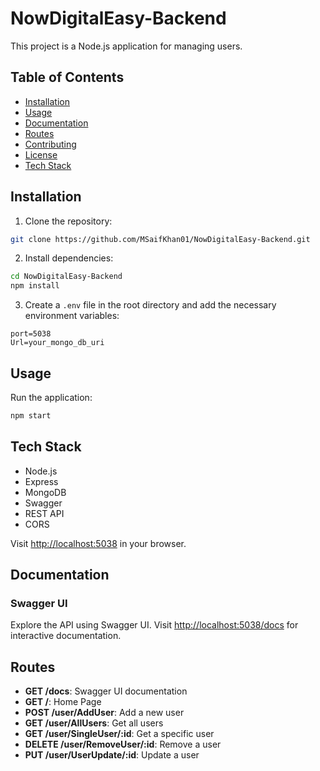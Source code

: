 


# NowDigitalEasy-Backend

This project is a Node.js application for managing users.

## Table of Contents
- [Installation](#installation)
- [Usage](#usage)
- [Documentation](#documentation)
- [Routes](#routes)
- [Contributing](#contributing)
- [License](#license)
- [Tech Stack](#tech-stack)

## Installation

1. Clone the repository:

```bash
git clone https://github.com/MSaifKhan01/NowDigitalEasy-Backend.git
```

2. Install dependencies:

```bash
cd NowDigitalEasy-Backend
npm install
```

3. Create a `.env` file in the root directory and add the necessary environment variables:

```
port=5038
Url=your_mongo_db_uri
```



## Usage

Run the application:

```bash
npm start
```
## Tech Stack

- Node.js
- Express
- MongoDB
- Swagger
- REST API
- CORS



Visit [http://localhost:5038](http://localhost:5038) in your browser.

## Documentation

### Swagger UI

Explore the API using Swagger UI. Visit [http://localhost:5038/docs](http://localhost:5038/docs) for interactive documentation.

## Routes

- **GET /docs**: Swagger UI documentation
- **GET /**: Home Page
- **POST /user/AddUser**: Add a new user
- **GET /user/AllUsers**: Get all users
- **GET /user/SingleUser/:id**: Get a specific user
- **DELETE /user/RemoveUser/:id**: Remove a user
- **PUT /user/UserUpdate/:id**: Update a user








